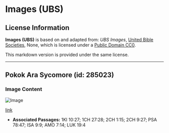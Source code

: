 # Images (UBS)

## License Information

**Images (UBS)** is based on and adapted from: _UBS Images_, [United Bible Societies](https://unitedbiblesocieties.org/), None, which is licensed under a [Public Domain CC0](https://creativecommons.org/public-domain/cc0/).

This markdown version is provided under the same license.



--------------------------------

## Pokok Ara Sycomore (id: 285023)

### Image Content

![Image](https://cdn.aquifer.bible/aquifer-content/resources/Media/WEB-0851_sycomore_fig_tree.jpg)

[link](https://cdn.aquifer.bible/aquifer-content/resources/Media/WEB-0851_sycomore_fig_tree.jpg)

* **Associated Passages:** 1KI 10:27; 1CH 27:28; 2CH 1:15; 2CH 9:27; PSA 78:47; ISA 9:9; AMO 7:14; LUK 19:4


